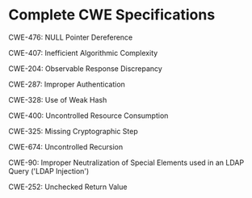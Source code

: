 

# Complete CWE Specifications

CWE-476: NULL Pointer Dereference

CWE-407: Inefficient Algorithmic Complexity

CWE-204: Observable Response Discrepancy

CWE-287: Improper Authentication

CWE-328: Use of Weak Hash

CWE-400: Uncontrolled Resource Consumption

CWE-325: Missing Cryptographic Step

CWE-674: Uncontrolled Recursion

CWE-90: Improper Neutralization of Special Elements used in an LDAP Query ('LDAP Injection')

CWE-252: Unchecked Return Value